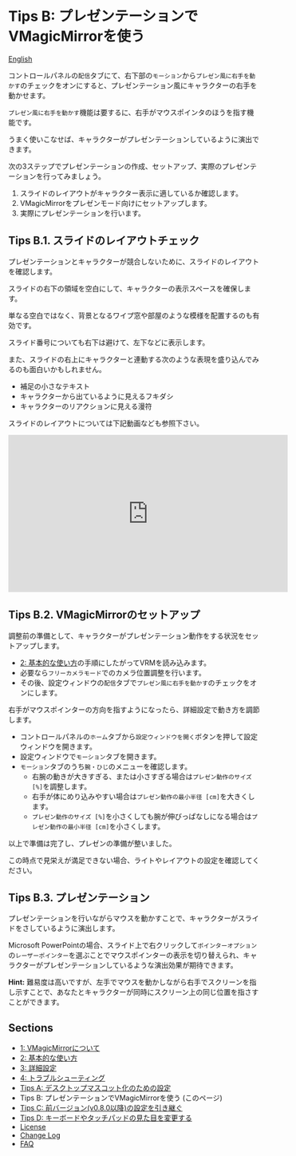 
# Tips B: プレゼンテーションでVMagicMirrorを使う

[English](./en_tips_presentation.html)

コントロールパネルの`配信`タブにて、右下部の`モーション`から`プレゼン風に右手を動かす`のチェックをオンにすると、プレゼンテーション風にキャラクターの右手を動かせます。

`プレゼン風に右手を動かす`機能は要するに、右手がマウスポインタのほうを指す機能です。

うまく使いこなせば、キャラクターがプレゼンテーションしているように演出できます。

次の3ステップでプレゼンテーションの作成、セットアップ、実際のプレゼンテーションを行ってみましょう。

1. スライドのレイアウトがキャラクター表示に適しているか確認します。
2. VMagicMirrorをプレゼンモード向けにセットアップします。
3. 実際にプレゼンテーションを行います。


## Tips B.1. スライドのレイアウトチェック

プレゼンテーションとキャラクターが競合しないために、スライドのレイアウトを確認します。

スライドの右下の領域を空白にして、キャラクターの表示スペースを確保します。

単なる空白ではなく、背景となるワイプ窓や部屋のような模様を配置するのも有効です。

スライド番号についても右下は避けて、左下などに表示します。

また、スライドの右上にキャラクターと連動する次のような表現を盛り込んでみるのも面白いかもしれません。

* 補足の小さなテキスト
* キャラクターから出ているように見えるフキダシ
* キャラクターのリアクションに見える漫符

スライドのレイアウトについては下記動画なども参照下さい。

<iframe width="560" height="315" src="https://www.youtube.com/embed/uLCMPtVyWVE" frameborder="0" allow="accelerometer; autoplay; encrypted-media; gyroscope; picture-in-picture" allowfullscreen></iframe>


## Tips B.2. VMagicMirrorのセットアップ 

調整前の準備として、キャラクターがプレゼンテーション動作をする状況をセットアップします。

* [2: 基本的な使い方](./get_started.html)の手順にしたがってVRMを読み込みます。
* 必要なら`フリーカメラモード`でのカメラ位置調整を行います。
* その後、設定ウィンドウの`配信`タブで`プレゼン風に右手を動かす`のチェックをオンにします。

右手がマウスポインターの方向を指すようになったら、詳細設定で動き方を調節します。

* コントロールパネルの`ホーム`タブから`設定ウィンドウを開く`ボタンを押して設定ウィンドウを開きます。
* 設定ウィンドウで`モーション`タブを開きます。
* `モーション`タブのうち`腕・ひじ`のメニューを確認します。
    + 右腕の動きが大きすぎる、または小さすぎる場合は`プレゼン動作のサイズ [%]`を調整します。
    + 右手が体にめり込みやすい場合は`プレゼン動作の最小半径 [cm]`を大きくします。
    + `プレゼン動作のサイズ [%]`を小さくしても腕が伸びっぱなしになる場合は`プレゼン動作の最小半径 [cm]`を小さくします。

以上で準備は完了し、プレゼンの準備が整いました。

この時点で見栄えが満足できない場合、ライトやレイアウトの設定を確認してください。

## Tips B.3. プレゼンテーション

プレゼンテーションを行いながらマウスを動かすことで、キャラクターがスライドをさしているように演出します。

Microsoft PowerPointの場合、スライド上で右クリックして`ポインターオプション`の`レーザーポインター`を選ぶことでマウスポインターの表示を切り替えられ、キャラクターがプレゼンテーションしているような演出効果が期待できます。

**Hint:** 難易度は高いですが、左手でマウスを動かしながら右手でスクリーンを指し示すことで、あなたとキャラクターが同時にスクリーン上の同じ位置を指さすことができます。


## Sections

* [1: VMagicMirrorについて](./index.html)
* [2: 基本的な使い方](./get_started.html)
* [3: 詳細設定](./about_settings.html)
* [4: トラブルシューティング](./troubleshooting.html)
* [Tips A: デスクトップマスコット化のための設定](./tips_desktop_mascot.html)
* Tips B: プレゼンテーションでVMagicMirrorを使う (このページ)
* [Tips C: 前バージョン(v0.8.0以降)の設定を引き継ぐ](./tips_load_prev_setting.html)
* [Tips D: キーボードやタッチパッドの見た目を変更する](./tips_change_textures.html)
* [License](./about_license.html)
* [Change Log](./changelog.html)
* [FAQ](./en_frequently_asked_questions.html)
